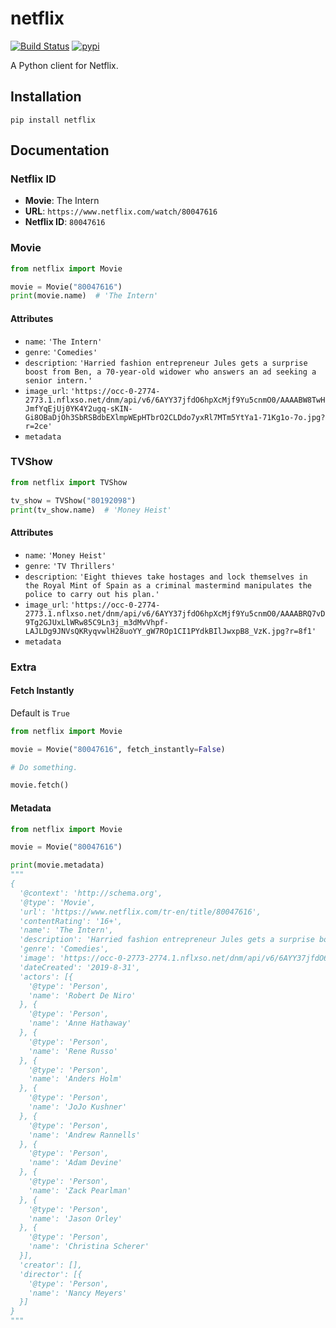 # netflix

[![Build Status](https://travis-ci.org/efe/netflix.svg?branch=master)](https://travis-ci.org/efe/netflix) [![pypi](https://img.shields.io/pypi/v/netflix.svg)](https://pypi.org/project/netflix/)

A Python client for Netflix.

## Installation

```
pip install netflix
```

## Documentation

### Netflix ID

- **Movie**: The Intern
- **URL**: `https://www.netflix.com/watch/80047616`
- **Netflix ID**: `80047616`

### Movie

```python
from netflix import Movie

movie = Movie("80047616")
print(movie.name)  # 'The Intern'
```

#### Attributes

- `name`: `'The Intern'`
- `genre`: `'Comedies'`
- `description`: `'Harried fashion entrepreneur Jules gets a surprise boost from Ben, a 70-year-old widower who answers an ad seeking a senior intern.'`
- `image_url`: `'https://occ-0-2774-2773.1.nflxso.net/dnm/api/v6/6AYY37jfdO6hpXcMjf9Yu5cnmO0/AAAABW8TwHJmfYqEjUj0YK4Y2ugq-sKIN-Gi8OBaDjOh3SbRSBdbEXlmpWEpHTbrO2CLDdo7yxRl7MTm5YtYa1-71Kg1o-7o.jpg?r=2ce'`
- `metadata`

### TVShow

```python
from netflix import TVShow

tv_show = TVShow("80192098")
print(tv_show.name)  # 'Money Heist'
```

#### Attributes

- `name`: `'Money Heist'`
- `genre`: `'TV Thrillers'`
- `description`: `'Eight thieves take hostages and lock themselves in the Royal Mint of Spain as a criminal mastermind manipulates the police to carry out his plan.'`
- `image_url`: `'https://occ-0-2774-2773.1.nflxso.net/dnm/api/v6/6AYY37jfdO6hpXcMjf9Yu5cnmO0/AAAABRQ7vD9Tg2GJUxLlWRw85C9Ln3j_m3dMvVhpf-LAJLDg9JNVsQKRyqvwlH28uoYY_gW7ROp1CI1PYdkBIlJwxpB8_VzK.jpg?r=8f1'`
- `metadata`

### Extra

#### Fetch Instantly

Default is `True`

```python
from netflix import Movie

movie = Movie("80047616", fetch_instantly=False)

# Do something.

movie.fetch()
```

#### Metadata

```python
from netflix import Movie

movie = Movie("80047616")

print(movie.metadata)
"""
{
  '@context': 'http://schema.org',
  '@type': 'Movie',
  'url': 'https://www.netflix.com/tr-en/title/80047616',
  'contentRating': '16+',
  'name': 'The Intern',
  'description': 'Harried fashion entrepreneur Jules gets a surprise boost from Ben, a 70-year-old widower who answers an ad seeking a senior intern.',
  'genre': 'Comedies',
  'image': 'https://occ-0-2773-2774.1.nflxso.net/dnm/api/v6/6AYY37jfdO6hpXcMjf9Yu5cnmO0/AAAABW8TwHJmfYqEjUj0YK4Y2ugq-sKIN-Gi8OBaDjOh3SbRSBdbEXlmpWEpHTbrO2CLDdo7yxRl7MTm5YtYa1-71Kg1o-7o.jpg?r=2ce',
  'dateCreated': '2019-8-31',
  'actors': [{
    '@type': 'Person',
    'name': 'Robert De Niro'
  }, {
    '@type': 'Person',
    'name': 'Anne Hathaway'
  }, {
    '@type': 'Person',
    'name': 'Rene Russo'
  }, {
    '@type': 'Person',
    'name': 'Anders Holm'
  }, {
    '@type': 'Person',
    'name': 'JoJo Kushner'
  }, {
    '@type': 'Person',
    'name': 'Andrew Rannells'
  }, {
    '@type': 'Person',
    'name': 'Adam Devine'
  }, {
    '@type': 'Person',
    'name': 'Zack Pearlman'
  }, {
    '@type': 'Person',
    'name': 'Jason Orley'
  }, {
    '@type': 'Person',
    'name': 'Christina Scherer'
  }],
  'creator': [],
  'director': [{
    '@type': 'Person',
    'name': 'Nancy Meyers'
  }]
}
"""
```
